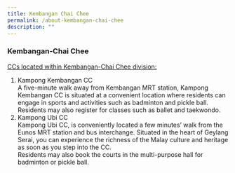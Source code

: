 ```yaml
---
title: Kembangan Chai Chee
permalink: /about-kembangan-chai-chee
description: ""
---
```

### Kembangan-Chai Chee

<u>CCs located within Kembangan-Chai Chee division:</u><br>
<ol>
	<li>Kampong Kembangan CC</li>
		<div>A five-minute walk away from Kembangan MRT station, Kampong Kembangan CC is situated at a convenient location where residents can engage in sports and activities such as badminton and pickle ball. Residents may also register for classes such as ballet and taekwondo.
	<li>Kampong Ubi CC</li>
			<div>Kampong Ubi CC, is conveniently located a few minutes’ walk from the Eunos MRT station and bus interchange. Situated in the heart of Geylang Serai, you can experience the richness of the Malay culture and heritage as soon as you step into the CC.<br>Residents may also book the courts in the multi-purpose hall for badminton or pickle ball.
<ol>